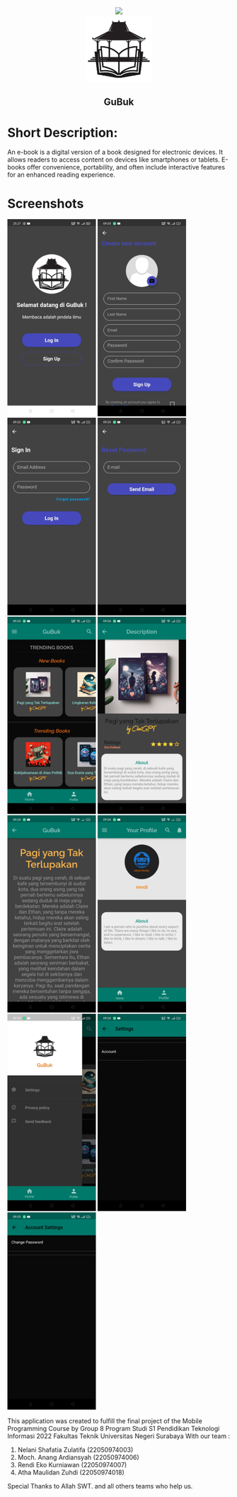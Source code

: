 <div align="center">
  <img src="/assets/images/Poster.png" width="550"/>
</div>
<div align="center">
  <img src="/assets/images/omah.png" width="150"/>
  <h2>GuBuk</h2>
</div>

# Short Description:
An e-book is a digital version of a book designed for electronic devices. It allows readers to access content on devices like smartphones or tablets. E-books offer convenience, portability, and often include interactive features for an enhanced reading experience.

# Screenshots
<img src="/assets/pdf/1.jpg" width="200"/> <img src="/assets/pdf/2.jpg" width="200"/> <img src="/assets/pdf/3.jpg" width="200"/> <img src="/assets/pdf/4.jpg" width="200"/> <img src="/assets/pdf/5.jpg" width="200"/> <img src="/assets/pdf/6.jpg" width="200"/> <img src="/assets/pdf/7.jpg" width="200"/> <img src="/assets/pdf/8.jpg" width="200"/> <img src="/assets/pdf/9.jpg" width="200"/> <img src="/assets/pdf/10.jpg" width="200"/> <img src="/assets/pdf/11.jpg" width="200"/>

This application was created to fulfill the final project of the Mobile Programming Course by Group 8 Program Studi S1 Pendidikan Teknologi Informasi 2022 Fakultas Teknik Universitas Negeri Surabaya With our team :
1. Nelani Shafatia Zulatifa (22050974003)
2. Moch. Anang Ardiansyah (22050974006)
3. Rendi Eko Kurniawan (22050974007)
4. Atha Maulidan Zuhdi (22050974018)

Special Thanks to 
Allah SWT. 
and all others teams who help us.
